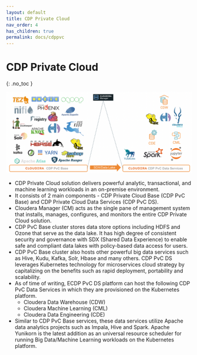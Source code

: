 ```yaml
---
layout: default
title: CDP Private Cloud
nav_order: 4
has_children: true
permalink: docs/cdppvc
---
```


# CDP Private Cloud
{: .no_toc }

![](../../assets/images/overall_arch.png)

- CDP Private Cloud solution delivers powerful analytic, transactional, and machine learning workloads in an on-premise environment. 
- It consists of 2 main components - CDP Private Cloud Base (CDP PvC Base) and CDP Private Cloud Data Services (CDP PvC DS). 
- Cloudera Manager (CM) acts as the single pane of management system that installs, manages, configures, and monitors the entire CDP Private Cloud solution.
- CDP PvC Base cluster stores data store options including HDFS and Ozone that serve as the data lake. It has high degree of consistent security and governance with SDX (Shared Data Experience) to enable safe and compliant data lakes with policy-based data access for users. 
- CDP PvC Base cluster also hosts other powerful big data services such as Hive, Kudu, Kafka, Solr, Hbase and many others. CDP PvC DS leverages Kubernetes technology for microservices cloud strategy by capitalizing on the benefits such as rapid deployment, portability and scalability. 
- As of time of writing, ECDP PvC DS platform can host the following CDP PvC Data Services in which they are provisioned on the Kubernetes platform. 
    - Cloudera Data Warehouse (CDW)
    - Cloudera Machine Learning (CML)
    - Cloudera Data Engineering (CDE)
- Similar to CDP PvC Base services, these data services utilize Apache data analytics projects such as Impala, Hive and Spark. Apache Yunikorn is the latest addition as an universal resource scheduler for running Big Data/Machine Learning workloads on the Kubernetes platform.


